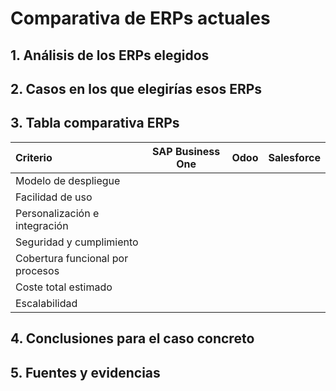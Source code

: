 # Comparativa de ERPs actuales

## 1. Análisis de los ERPs elegidos

## 2. Casos en los que elegirías esos ERPs

## 3. Tabla comparativa ERPs


| Criterio                         | SAP Business One | Odoo | Salesforce |
| :--------------------------------- | ------------------ | ------ | ------------ |
| Modelo de despliegue             |                  |      |            |
| Facilidad de uso                 |                  |      |            |
| Personalización e integración  |                  |      |            |
| Seguridad y cumplimiento         |                  |      |            |
| Cobertura funcional por procesos |                  |      |            |
| Coste total estimado             |                  |      |            |
| Escalabilidad                    |                  |      |            |

## 4. Conclusiones para el caso concreto

## 5. Fuentes y evidencias

